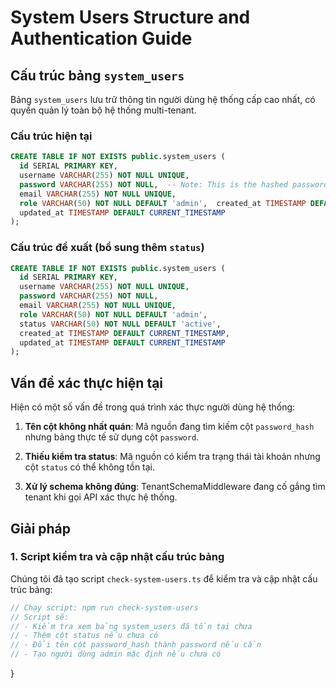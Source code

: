 # System Users Structure and Authentication Guide

## Cấu trúc bảng `system_users`

Bảng `system_users` lưu trữ thông tin người dùng hệ thống cấp cao nhất, có quyền quản lý toàn bộ hệ thống multi-tenant.

### Cấu trúc hiện tại

```sql
CREATE TABLE IF NOT EXISTS public.system_users (
  id SERIAL PRIMARY KEY,
  username VARCHAR(255) NOT NULL UNIQUE,
  password VARCHAR(255) NOT NULL,  -- Note: This is the hashed password
  email VARCHAR(255) NOT NULL UNIQUE,
  role VARCHAR(50) NOT NULL DEFAULT 'admin',  created_at TIMESTAMP DEFAULT CURRENT_TIMESTAMP,
  updated_at TIMESTAMP DEFAULT CURRENT_TIMESTAMP
);
```

### Cấu trúc đề xuất (bổ sung thêm `status`)

```sql
CREATE TABLE IF NOT EXISTS public.system_users (
  id SERIAL PRIMARY KEY,
  username VARCHAR(255) NOT NULL UNIQUE,
  password VARCHAR(255) NOT NULL,
  email VARCHAR(255) NOT NULL UNIQUE,
  role VARCHAR(50) NOT NULL DEFAULT 'admin',
  status VARCHAR(50) NOT NULL DEFAULT 'active',
  created_at TIMESTAMP DEFAULT CURRENT_TIMESTAMP,
  updated_at TIMESTAMP DEFAULT CURRENT_TIMESTAMP
);
```

## Vấn đề xác thực hiện tại

Hiện có một số vấn đề trong quá trình xác thực người dùng hệ thống:

1. **Tên cột không nhất quán**: Mã nguồn đang tìm kiếm cột `password_hash` nhưng bảng thực tế sử dụng cột `password`.

2. **Thiếu kiểm tra status**: Mã nguồn có kiểm tra trạng thái tài khoản nhưng cột `status` có thể không tồn tại.

3. **Xử lý schema không đúng**: TenantSchemaMiddleware đang cố gắng tìm tenant khi gọi API xác thực hệ thống.

## Giải pháp

### 1. Script kiểm tra và cập nhật cấu trúc bảng

Chúng tôi đã tạo script `check-system-users.ts` để kiểm tra và cập nhật cấu trúc bảng:

```typescript
// Chạy script: npm run check-system-users
// Script sẽ:
// - Kiểm tra xem bảng system_users đã tồn tại chưa
// - Thêm cột status nếu chưa có
// - Đổi tên cột password_hash thành password nếu cần
// - Tạo người dùng admin mặc định nếu chưa có
```
}
```
